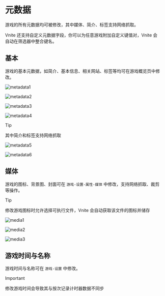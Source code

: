 # 元数据

游戏的所有元数据均可被修改，其中媒体、简介、标签支持网络抓取。

Vnite 还支持自定义元数据字段，你可以为任意游戏附加自定义键值对，Vnite 会自动在筛选器中整合键名。

## 基本

游戏的基本元数据，如简介、基本信息、相关网站、标签等均可在游戏概览页中修改。

![metadata1](https://img.timero.xyz/i/2025/04/02/67ecf9c4cf46c.webp)

![metadata2](https://img.timero.xyz/i/2025/04/02/67ecf9d227fea.webp)

![metadata3](https://img.timero.xyz/i/2025/04/02/67ecf9dd33a9f.webp)

![metadata4](https://img.timero.xyz/i/2025/04/02/67ecf9e76de5b.webp)

> [!TIP]
> 其中简介和标签支持网络抓取

![metadata5](https://img.timero.xyz/i/2025/04/02/67ecfa00231af.webp)

![metadata6](https://img.timero.xyz/i/2025/04/02/67ecfa132947c.webp)

## 媒体

游戏的图标、背景图、封面可在 `游戏-设置-属性-媒体` 中修改，支持网络抓取、裁剪等操作。

> [!TIP]
> 修改游戏图标时允许选择可执行文件，Vnite 会自动获取该文件的图标并储存

![media1](https://img.timero.xyz/i/2025/04/02/67ecfbdebec58.webp)

![media2](https://img.timero.xyz/i/2025/04/02/67ecfbfb89950.webp)

![media3](https://img.timero.xyz/i/2025/04/02/67ecfc0c64ea4.webp)

## 游戏时间与名称

游戏时间与名称可在 `游戏-设置` 中修改。

> [!IMPORTANT]
> 修改游戏时间会导致其与按次记录计时器数据不同步
